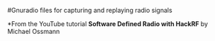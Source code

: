 #Gnuradio files for capturing and replaying radio signals

*From the YouTube tutorial **Software Defined Radio with HackRF** by Michael Ossmann
